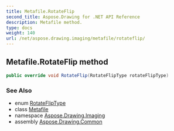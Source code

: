 ```yaml
---
title: Metafile.RotateFlip
second_title: Aspose.Drawing for .NET API Reference
description: Metafile method. 
type: docs
weight: 140
url: /net/aspose.drawing.imaging/metafile/rotateflip/
---
```

## Metafile.RotateFlip method

```csharp
public override void RotateFlip(RotateFlipType rotateFlipType)
```

### See Also

* enum [RotateFlipType](../../../aspose.drawing/rotatefliptype/)
* class [Metafile](../)
* namespace [Aspose.Drawing.Imaging](../../metafile/)
* assembly [Aspose.Drawing.Common](../../../)


